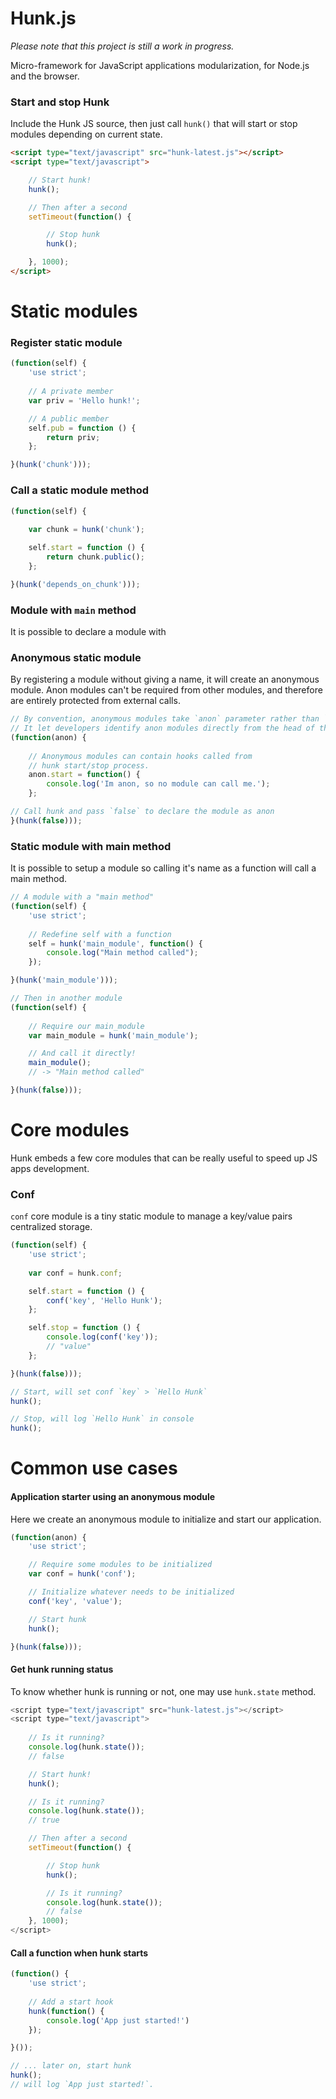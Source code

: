 Hunk.js
=======

_Please note that this project is still a work in progress._

Micro-framework for JavaScript applications modularization, for Node.js and the browser.

### Start and stop Hunk

Include the Hunk JS source, then just call `hunk()` that will start or stop 
modules depending on current state.

```html
<script type="text/javascript" src="hunk-latest.js"></script>
<script type="text/javascript">

    // Start hunk!
    hunk();

    // Then after a second
    setTimeout(function() {

        // Stop hunk
        hunk();

    }, 1000);
</script>
```


# Static modules

### Register static module

```js
(function(self) {
    'use strict';
    
    // A private member
    var priv = 'Hello hunk!';

    // A public member
    self.pub = function () {
        return priv;
    };

}(hunk('chunk')));
```

### Call a static module method

```js
(function(self) {
    
    var chunk = hunk('chunk');

    self.start = function () {
        return chunk.public();
    };

}(hunk('depends_on_chunk')));
```

### Module with `main` method

It is possible to declare a module with 


### Anonymous static module

By registering a module without giving a name, it will create an anonymous
module. Anon modules can't be required from other modules, and therefore are
entirely protected from external calls.

```js
// By convention, anonymous modules take `anon` parameter rather than `self`.
// It let developers identify anon modules directly from the head of the code.
(function(anon) {
    
    // Anonymous modules can contain hooks called from 
    // hunk start/stop process.
    anon.start = function() {
        console.log('Im anon, so no module can call me.');
    };

// Call hunk and pass `false` to declare the module as anon
}(hunk(false)));
```

### Static module with main method

It is possible to setup a module so calling it's name as a function will call
a main method.

```js
// A module with a "main method"
(function(self) {
    'use strict';
    
    // Redefine self with a function
    self = hunk('main_module', function() {
        console.log("Main method called");
    });

}(hunk('main_module')));

// Then in another module
(function(self) {
    
    // Require our main_module
    var main_module = hunk('main_module');

    // And call it directly!
    main_module();
    // -> "Main method called"

}(hunk(false)));
```


# Core modules

Hunk embeds a few core modules that can be really useful to speed up JS apps 
development.

### Conf

`conf` core module is a tiny static module to manage a key/value pairs centralized 
storage.

```js
(function(self) {
    'use strict';
    
    var conf = hunk.conf;

    self.start = function () {
        conf('key', 'Hello Hunk');
    };

    self.stop = function () {
        console.log(conf('key'));
        // "value"
    };

}(hunk(false)));

// Start, will set conf `key` > `Hello Hunk`
hunk();

// Stop, will log `Hello Hunk` in console
hunk();
```

# Common use cases

#### Application starter using an anonymous module

Here we create an anonymous module to initialize and start our application.

```js
(function(anon) {
    'use strict';

    // Require some modules to be initialized
    var conf = hunk('conf');

    // Initialize whatever needs to be initialized
    conf('key', 'value');

    // Start hunk
    hunk();

}(hunk(false)));
```

#### Get hunk running status

To know whether hunk is running or not, one may use `hunk.state` method.
```js
<script type="text/javascript" src="hunk-latest.js"></script>
<script type="text/javascript">
    
    // Is it running?
    console.log(hunk.state());
    // false

    // Start hunk!
    hunk();

    // Is it running?
    console.log(hunk.state());
    // true

    // Then after a second
    setTimeout(function() {

        // Stop hunk
        hunk();

        // Is it running?
        console.log(hunk.state());
        // false
    }, 1000);
</script>
```


#### Call a function when hunk starts

```js
(function() {
    'use strict';
    
    // Add a start hook
    hunk(function() {
        console.log('App just started!')
    });

}());

// ... later on, start hunk
hunk();
// will log `App just started!`.

```
